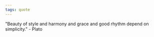 ```yaml
---
tags: quote 
---
```


"Beauty of style and harmony and grace and good rhythm depend on simplicity." - Plato